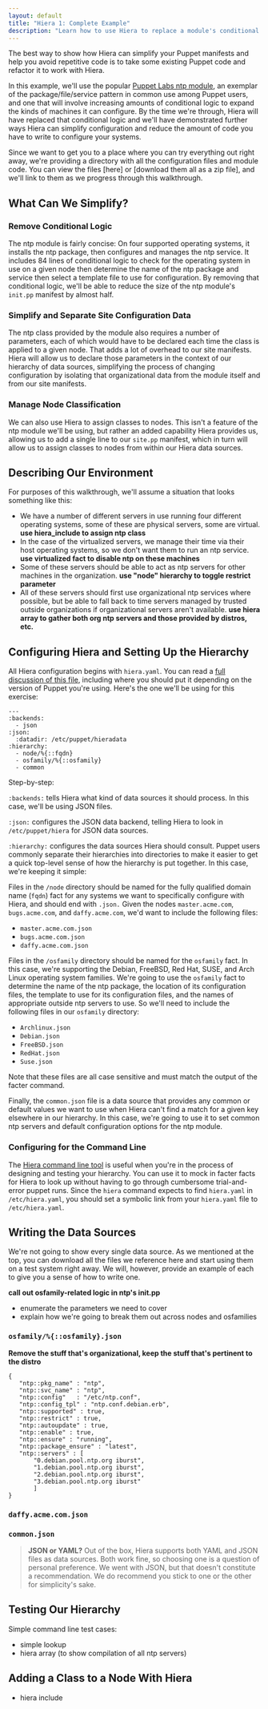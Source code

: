 ```yaml
---
layout: default
title: "Hiera 1: Complete Example"
description: "Learn how to use Hiera to replace a module's conditional code with this walkthrough."
---
```


[ntp_module]: http://forge.puppetlabs.com/puppetlabs/ntp
[hiera.yaml]: http://docs.puppetlabs.com/hiera/1/configuring.html
[Hiera command line tool]: http://docs.puppetlabs.com/hiera/1/command_line.html

The best way to show how Hiera can simplify your Puppet manifests and help you avoid repetitive code is to take some existing Puppet code and refactor it to work with Hiera.  

In this example, we'll use the popular [Puppet Labs ntp module][ntp_module], an exemplar of the package/file/service pattern in common use among Puppet users, and one that will involve increasing amounts of conditional logic to expand the kinds of machines it can configure. By the time we're through, Hiera will have replaced that conditional logic and we'll have demonstrated further ways Hiera can simplify configuration and reduce the amount of code you have to write to configure your systems.

Since we want to get you to a place where you can try everything out right away, we're providing a directory with all the configuration files and module code. You can view the files [here] or [download them all as a zip file], and we'll link to them as we progress through this walkthrough.

##  What Can We Simplify?

### Remove Conditional Logic

The ntp module is fairly concise: On four supported operating systems, it installs the ntp package, then configures and manages the ntp service. It includes 84 lines of conditional logic to check for the operating system in use on a given node then determine the name of the ntp package and service then select a template file to use for configuration. By removing that conditional logic, we'll be able to reduce the size of the ntp module's `init.pp` manifest by almost half.

### Simplify and Separate Site Configuration Data 

The ntp class provided by the module also requires a number of parameters, each of which would have to be declared each time the class is applied to a given node. That adds a lot of overhead to our site manifests. Hiera will allow us to declare those parameters in the context of our hierarchy of data sources, simplifying the process of changing configuration by isolating that organizational data from the module itself and from our site manifests. 

### Manage Node Classification

We can also use Hiera to assign classes to nodes. This isn't a feature of the ntp module we'll be using, but rather an added capability Hiera provides us, allowing us to add a single line to our `site.pp` manifest, which in turn will allow us to assign classes to nodes from within our Hiera data sources.

## Describing Our Environment

For purposes of this walkthrough, we'll assume a situation that looks something like this:

- We have a number of different servers in use running four different operating systems, some of these are physical servers, some are virtual. **use hiera_include to assign ntp class** 
- In the case of the virtualized servers, we manage their time via their host operating systems, so we don't want them to run an ntp service. **use virtualized fact to disable ntp on these machines**
- Some of these servers should be able to act as ntp servers for other machines in the organization. **use "node" hierarchy to toggle restrict parameter**
- All of these servers should first use organizational ntp services where possible, but be able to fall back to time servers managed by
trusted outside organizations if organizational servers aren't available. **use hiera array to gather both org ntp servers and those provided by distros, etc.** 

## Configuring Hiera and Setting Up the Hierarchy

All Hiera configuration begins with `hiera.yaml`. You can read a [full discussion of this file][hiera.yaml], including where you should put it depending on the version of Puppet you're using.  Here's the one we'll be using for this exercise:

	---
	:backends:
	  - json
	:json:
	  :datadir: /etc/puppet/hieradata
	:hierarchy:
	  - node/%{::fqdn}
	  - osfamily/%{::osfamily}
	  - common

Step-by-step:

`:backends:` tells Hiera what kind of data sources it should process. In this case, we'll be using JSON files. 

`:json:` configures the JSON data backend, telling Hiera to look in `/etc/puppet/hiera` for JSON data sources.

`:hierarchy:` configures the data sources Hiera should consult. Puppet users commonly separate their hierarchies into directories to make it easier to get a quick top-level sense of how the hierarchy is put together. In this case, we're keeping it simple: 

Files in the `/node` directory should be named for the fully qualified domain name (`fqdn`) fact for any systems we want to specifically configure with Hiera, and should end with `.json.` Given the nodes `master.acme.com`, `bugs.acme.com`, and `daffy.acme.com`, we'd want to include the following files:

- `master.acme.com.json`
- `bugs.acme.com.json`
- `daffy.acme.com.json`

Files in the `/osfamily` directory should be named for the `osfamily` fact. In this case, we're supporting the Debian, FreeBSD, Red Hat, SUSE, and Arch Linux operating system families. We're going to use the `osfamily` fact to determine the name of the ntp package, the location of its configuration files, the template to use for its configuration files, and the names of appropriate outside ntp servers to use. So we'll need to include the following files in our `osfamily` directory:

- `Archlinux.json`
- `Debian.json`
- `FreeBSD.json`
- `RedHat.json`
- `Suse.json`

Note that these files are all case sensitive and must match the output of the facter command.

Finally, the `common.json` file is a data source that provides any common or default values we want to use when Hiera can't find a match for a given key elsewhere in our hierarchy. In this case, we're going to use it to set common ntp servers and default configuration options for the ntp module. 

### Configuring for the Command Line

The [Hiera command line tool][] is useful when you're in the process of designing and testing your hierarchy. You can use it to mock in facter facts for Hiera to look up without having to go through cumbersome trial-and-error puppet runs. Since the `hiera` command expects to find `hiera.yaml` in `/etc/hiera.yaml`, you should set a symbolic link from your `hiera.yaml` file to `/etc/hiera.yaml`. 


## Writing the Data Sources

We're not going to show every single data source. As we mentioned at the top, you can download all the files we reference here and start using them on a test system right away.  We will, however, provide an example of each to give you a sense of how to write one. 

**call out osfamily-related logic in ntp's init.pp**

- enumerate the parameters we need to cover
- explain how we're going to break them out across nodes and osfamilies


### `osfamily/%{::osfamily}.json`

**Remove the stuff that's organizational, keep the stuff that's pertinent to the distro**

	{  
	   "ntp::pkg_name" : "ntp",
	   "ntp::svc_name" : "ntp",
	   "ntp::config"   : "/etc/ntp.conf",
	   "ntp::config_tpl" : "ntp.conf.debian.erb",
	   "ntp::supported" : true,
	   "ntp::restrict" : true,
	   "ntp::autoupdate" : true,
	   "ntp::enable" : true,
	   "ntp::ensure" : "running",
	   "ntp::package_ensure" : "latest",
	   "ntp::servers" : [
		   "0.debian.pool.ntp.org iburst",
		   "1.debian.pool.ntp.org iburst",
		   "2.debian.pool.ntp.org iburst",
		   "3.debian.pool.ntp.org iburst"
		   ]
	}


### `daffy.acme.com.json`


### `common.json`



> **JSON or YAML?** Out of the box, Hiera supports both YAML and JSON files as data sources. Both work fine, so choosing one is a question of personal preference. We went with JSON, but that doesn't constitute a recommendation. We do recommend you stick to one or the other for simplicity's sake.

## Testing Our Hierarchy

Simple command line test cases:

- simple lookup
- hiera array (to show compilation of all ntp servers)

## Adding a Class to a Node With Hiera

- hiera include

## 

